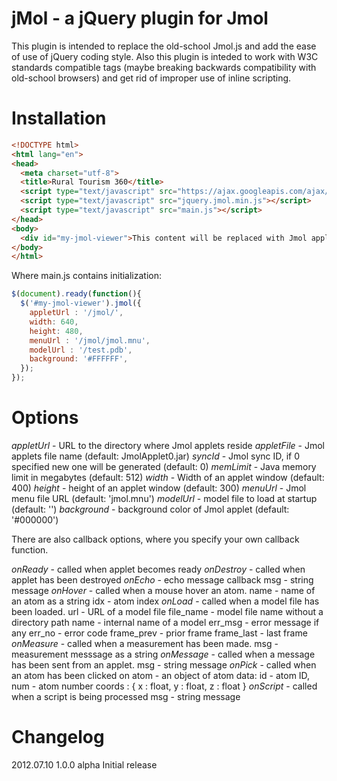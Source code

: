 jMol - a jQuery plugin for Jmol
===============================

This plugin is intended to replace the old-school Jmol.js and add the ease of use of jQuery coding style. Also this plugin is inteded to work with W3C standards compatible <object> tags (maybe breaking backwards compatibility with old-school browsers) and get rid of improper use of inline scripting.

Installation
============

```html
<!DOCTYPE html> 
<html lang="en">
<head> 
  <meta charset="utf-8">
  <title>Rural Tourism 360</title>
  <script type="text/javascript" src="https://ajax.googleapis.com/ajax/libs/jquery/1.6/jquery.min.js"></script>
  <script type="text/javascript" src="jquery.jmol.min.js"></script>
  <script type="text/javascript" src="main.js"></script>
</head>
<body>
  <div id="my-jmol-viewer">This content will be replaced with Jmol applet</div>
</body>
</html>
```

Where main.js contains initialization:

```javascript
$(document).ready(function(){
  $('#my-jmol-viewer').jmol({
    appletUrl : '/jmol/',
    width: 640,
    height: 480,
    menuUrl : '/jmol/jmol.mnu',
    modelUrl : '/test.pdb',
    background: '#FFFFFF',
  });
});
```

Options
=======

*appletUrl* - URL to the directory where Jmol applets reside
*appletFile* - Jmol applets file name (default: JmolApplet0.jar)
*syncId* - Jmol sync ID, if 0 specified new one will be generated (default: 0)
*memLimit* - Java memory limit in megabytes (default: 512)
*width* - Width of an applet window (default: 400)
*height* - height of an applet window (default: 300)
*menuUrl* - Jmol menu file URL (default: 'jmol.mnu')
*modelUrl* - model file to load at startup (default: '')
*background* - background color of Jmol applet (default: '#000000')

There are also callback options, where you specify your own callback function.

*onReady* - called when applet becomes ready
*onDestroy* - called when applet has been destroyed
*onEcho* - echo message callback
    msg - string message
*onHover* -  called when a mouse hover an atom. 
    name - name of an atom as a string
    idx - atom index
*onLoad* - called when a model file has been loaded.
    url - URL of a model file
    file_name - model file name without a directory path
    name - internal name of a model
    err_msg - error message if any
    err_no - error code
    frame_prev - prior frame
    frame_last - last frame
*onMeasure* - called when a measurement has been made. 
    msg - measurement messsage as a string
*onMessage* - called when a message has been sent from an applet.
    msg - string message
*onPick* - called when an atom has been clicked on
    atom - an object of atom data:
      id - atom ID,
      num - atom number
      coords : {
        x : float,
        y : float,
        z : float
      }
*onScript* - called when a script is being processed
    msg - string message

Changelog
=========

2012.07.10 1.0.0 alpha
  Initial release

